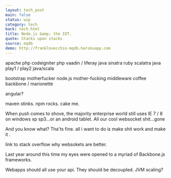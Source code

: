 ```yaml
---
layout: tech_post
main: false
status: wip
category: tech
back: tech.html
title: Node.js &amp; the IOT.
quote: Stacks upon stacks
source: mqdb
demo: http://franklovecchio-mqdb.herokuapp.com
---
```


apache php
codeigniter php
vaadin / liferay java
sinatra ruby
scalatra java
play1 / play2 java/scala

bootstrap motherfucker
node.js
mother-fucking middleware
coffee
backbone / marionette

angular?

maven stinks. npm rocks. cake me.

When push comes to shove, the majority enterprise world still uses IE 7 / 8 on windows xp sp3...or an android tablet. All our cool websocket shit...gone

And you know what? Tha'ts fine. all i want to do is make shit work and make it .

link to stack overflow why websokets are better.

Last year around this time my eyes were opened to a myriad of Backbone.js frameworks.

Webapps should all use your api. They should be decoupled. JVM scaling?